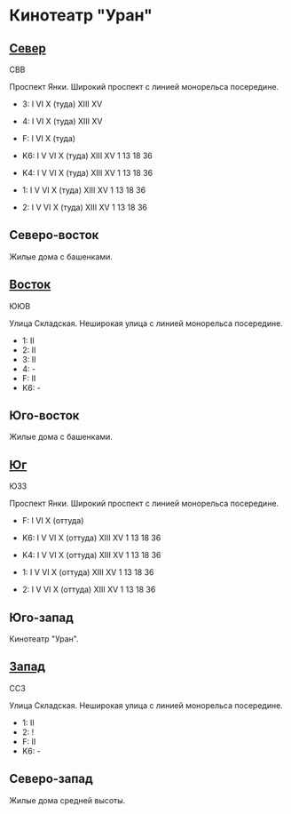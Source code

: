 # Кинотеатр "Уран"

## [Север](./590065.md)

СВВ

Проспект Янки.
Широкий проспект с линией монорельса посередине.

* 3:    I   VI  X (туда)    XIII    XV
* 4:    I   VI  X (туда)    XIII    XV
* F:    I   VI  X (туда)

* K6:   I   V   VI  X (туда)  XIII    XV
        1   13  18  36
* K4:   I   V   VI  X (туда)  XIII    XV
        1   13  18  36
* 1:    I   V   VI  X (туда)  XIII    XV
        1   13  18  36
* 2:    I   V   VI  X (туда)  XIII    XV
        1   13  18  36

## Северо-восток

Жилые дома с башенками.

## [Восток](./600070.md)

ЮЮВ

Улица Складская.
Неширокая улица с линией монорельса посередине.

* 1:    II
* 2:    II
* 3:    II
* 4:    -
* F:    II
* K6:   -

## Юго-восток

Жилые дома с башенками.

## [Юг](./590075.md)

ЮЗЗ

Проспект Янки.
Широкий проспект с линией монорельса посередине.

* F:    I   VI  X (оттуда)

* K6:   I   V   VI  X (оттуда)  XIII    XV
        1   13  18  36
* K4:   I   V   VI  X (оттуда)  XIII    XV
        1   13  18  36
* 1:    I   V   VI  X (оттуда)  XIII    XV
        1   13  18  36
* 2:    I   V   VI  X (оттуда)  XIII    XV
        1   13  18  36

## Юго-запад

Кинотеатр "Уран".

## [Запад](./585070.md)

ССЗ

Улица Складская.
Неширокая улица с линией монорельса посередине.

* 1:    II
* 2:    !
* F:    II
* K6:   -

## Северо-запад

Жилые дома средней высоты.
